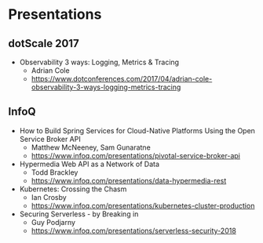 # Presentations
## dotScale 2017
* Observability 3 ways: Logging, Metrics & Tracing
  * Adrian Cole
  * https://www.dotconferences.com/2017/04/adrian-cole-observability-3-ways-logging-metrics-tracing

## InfoQ
* How to Build Spring Services for Cloud-Native Platforms Using the Open Service Broker API
  * Matthew McNeeney, Sam Gunaratne
  * https://www.infoq.com/presentations/pivotal-service-broker-api
* Hypermedia Web API as a Network of Data
  * Todd Brackley
  * https://www.infoq.com/presentations/data-hypermedia-rest
* Kubernetes: Crossing the Chasm
  * Ian Crosby
  * https://www.infoq.com/presentations/kubernetes-cluster-production
* Securing Serverless - by Breaking in
  * Guy Podjarny
  * https://www.infoq.com/presentations/serverless-security-2018
